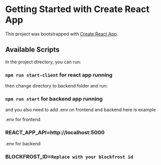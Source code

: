 # Getting Started with Create React App

This project was bootstrapped with [Create React App](https://github.com/facebook/create-react-app).

## Available Scripts

In the project directory, you can run:

### `npm run start-client` for react app running
then change directory to backend folder
and run:

### `npm run start` for backend app running

and you also need to add .env on frontend and backend
here is example

.env for frontend 

### REACT_APP_API=http://localhost:5000

.env for backend
### BLOCKFROST_ID=`Replace with your blockfrost id`


